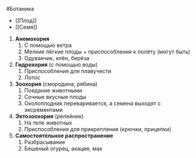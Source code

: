 #Ботаника 
- [[Плод]]
- [[Семя]]
1. **Анемохория** 
	1. С помощью ветра 
	2. Мелкие лёгкие плоды + приспособления к полёту (могут быть)
	3. Одуванчик, клён, берёза
2. **Гидрохория** (с помощью воды)
	1. Приспособления для плавучести
	2. Лотос
3. **Зоохория** (смородина, рябина)
	1. Поедание животными
	2. Сочные вкусные плоды
	3. Околоплодник переваривается, а семена выходят с эксрементами 
4. **Эктозоохория** (репейник)
	1. На теле животных
	2. Приспособления для прикрепления (крючки, прицепки)
5. **Самостоятельное распространение**
	1. Разбрасывание
	2. Бешеный огурец, акация, мак